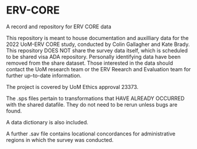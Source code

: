# ERV-CORE
A record and repository for ERV CORE data

This repository is meant to house documentation and auxilliary data for the 2022 UoM-ERV CORE study, conducted by Colin Gallagher and Kate Brady. 
This repository DOES NOT share the survey data itself, which is scheduled to be shared visa ADA repository. 
Personally identifying data have been removed from the share dataset.
Those interested in the data should contact the UoM research team or the ERV Reearch and Evaluation team for further up-to-date information.

The project is covered by UoM Ethics approval 23373.

The .sps files pertain to transformations that HAVE ALREADY OCCURRED with the shared datafile. They do not need to be rerun unless bugs are found.

A data dictionary is also included.

A further .sav file contains locational concordances for administrative regions in which the survey was conducted.
